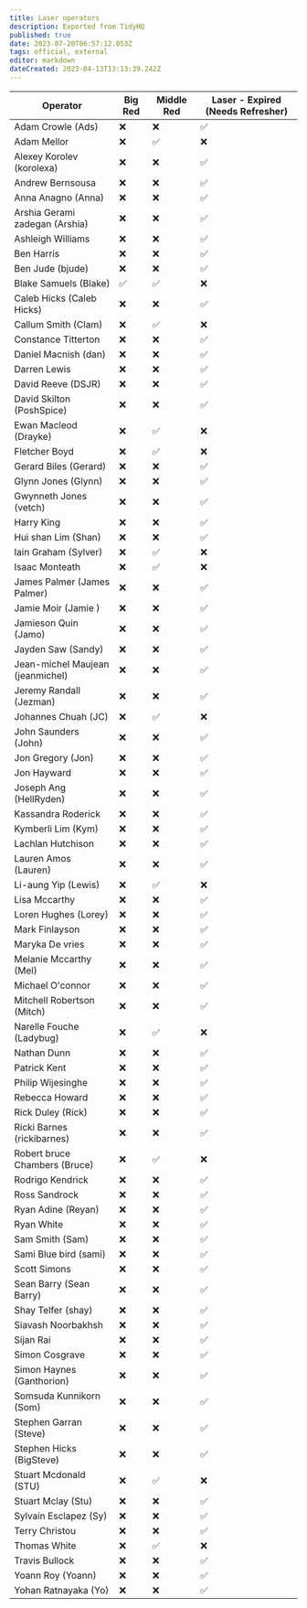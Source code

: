 ```yaml
---
title: Laser operators
description: Exported from TidyHQ
published: true
date: 2023-07-20T06:57:12.053Z
tags: official, external
editor: markdown
dateCreated: 2023-04-13T13:13:39.242Z
---
```


| Operator | Big Red | Middle Red | Laser - Expired (Needs Refresher) |
| --- | --- | --- | --- |
| Adam Crowle (Ads) | ❌ | ❌ | ✅ | 
| Adam Mellor | ❌ | ✅ | ❌ | 
| Alexey Korolev (korolexa) | ❌ | ❌ | ✅ | 
| Andrew Bernsousa | ❌ | ❌ | ✅ | 
| Anna Anagno (Anna) | ❌ | ❌ | ✅ | 
| Arshia Gerami zadegan (Arshia) | ❌ | ❌ | ✅ | 
| Ashleigh Williams | ❌ | ❌ | ✅ | 
| Ben Harris | ❌ | ❌ | ✅ | 
| Ben Jude (bjude) | ❌ | ❌ | ✅ | 
| Blake Samuels (Blake) | ✅ | ✅ | ❌ | 
| Caleb Hicks (Caleb Hicks) | ❌ | ❌ | ✅ | 
| Callum Smith (Clam) | ❌ | ✅ | ❌ | 
| Constance Titterton | ❌ | ❌ | ✅ | 
| Daniel Macnish (dan) | ❌ | ❌ | ✅ | 
| Darren Lewis | ❌ | ❌ | ✅ | 
| David Reeve (DSJR) | ❌ | ❌ | ✅ | 
| David Skilton (PoshSpice) | ❌ | ❌ | ✅ | 
| Ewan Macleod (Drayke) | ❌ | ✅ | ❌ | 
| Fletcher Boyd | ❌ | ✅ | ❌ | 
| Gerard Biles (Gerard) | ❌ | ❌ | ✅ | 
| Glynn Jones (Glynn) | ❌ | ❌ | ✅ | 
| Gwynneth Jones (vetch) | ❌ | ❌ | ✅ | 
| Harry King | ❌ | ❌ | ✅ | 
| Hui shan Lim (Shan) | ❌ | ❌ | ✅ | 
| Iain Graham (Sylver) | ❌ | ✅ | ❌ | 
| Isaac Monteath | ❌ | ✅ | ❌ | 
| James Palmer (James Palmer) | ❌ | ❌ | ✅ | 
| Jamie Moir (Jamie ) | ❌ | ❌ | ✅ | 
| Jamieson Quin (Jamo) | ❌ | ❌ | ✅ | 
| Jayden Saw (Sandy) | ❌ | ❌ | ✅ | 
| Jean-michel Maujean (jeanmichel) | ❌ | ❌ | ✅ | 
| Jeremy Randall (Jezman) | ❌ | ❌ | ✅ | 
| Johannes Chuah (JC) | ❌ | ✅ | ❌ | 
| John Saunders (John) | ❌ | ❌ | ✅ | 
| Jon Gregory (Jon) | ❌ | ❌ | ✅ | 
| Jon Hayward | ❌ | ❌ | ✅ | 
| Joseph Ang (HellRyden) | ❌ | ❌ | ✅ | 
| Kassandra Roderick | ❌ | ❌ | ✅ | 
| Kymberli Lim (Kym) | ❌ | ❌ | ✅ | 
| Lachlan Hutchison | ❌ | ❌ | ✅ | 
| Lauren Amos (Lauren) | ❌ | ❌ | ✅ | 
| Li-aung Yip (Lewis) | ❌ | ✅ | ❌ | 
| Lisa Mccarthy | ❌ | ❌ | ✅ | 
| Loren Hughes (Lorey) | ❌ | ❌ | ✅ | 
| Mark Finlayson | ❌ | ❌ | ✅ | 
| Maryka De vries | ❌ | ❌ | ✅ | 
| Melanie Mccarthy (Mel) | ❌ | ❌ | ✅ | 
| Michael O'connor | ❌ | ❌ | ✅ | 
| Mitchell Robertson (Mitch) | ❌ | ❌ | ✅ | 
| Narelle Fouche (Ladybug) | ❌ | ✅ | ❌ | 
| Nathan Dunn | ❌ | ❌ | ✅ | 
| Patrick Kent | ❌ | ❌ | ✅ | 
| Philip Wijesinghe | ❌ | ❌ | ✅ | 
| Rebecca Howard | ❌ | ❌ | ✅ | 
| Rick Duley (Rick) | ❌ | ❌ | ✅ | 
| Ricki Barnes (rickibarnes) | ❌ | ❌ | ✅ | 
| Robert bruce Chambers (Bruce) | ❌ | ✅ | ❌ | 
| Rodrigo Kendrick | ❌ | ❌ | ✅ | 
| Ross Sandrock | ❌ | ❌ | ✅ | 
| Ryan Adine (Reyan) | ❌ | ❌ | ✅ | 
| Ryan White | ❌ | ❌ | ✅ | 
| Sam Smith (Sam) | ❌ | ❌ | ✅ | 
| Sami Blue bird (sami) | ❌ | ❌ | ✅ | 
| Scott Simons | ❌ | ❌ | ✅ | 
| Sean Barry (Sean Barry) | ❌ | ❌ | ✅ | 
| Shay Telfer (shay) | ❌ | ❌ | ✅ | 
| Siavash Noorbakhsh | ❌ | ❌ | ✅ | 
| Sijan Rai | ❌ | ❌ | ✅ | 
| Simon Cosgrave | ❌ | ❌ | ✅ | 
| Simon Haynes (Ganthorion) | ❌ | ❌ | ✅ | 
| Somsuda Kunnikorn (Som) | ❌ | ❌ | ✅ | 
| Stephen Garran (Steve) | ❌ | ❌ | ✅ | 
| Stephen Hicks (BigSteve) | ❌ | ❌ | ✅ | 
| Stuart Mcdonald (STU) | ❌ | ✅ | ❌ | 
| Stuart Mclay (Stu) | ❌ | ❌ | ✅ | 
| Sylvain Esclapez (Sy) | ❌ | ❌ | ✅ | 
| Terry Christou | ❌ | ❌ | ✅ | 
| Thomas White | ❌ | ✅ | ❌ | 
| Travis Bullock | ❌ | ❌ | ✅ | 
| Yoann Roy (Yoann) | ❌ | ❌ | ✅ | 
| Yohan Ratnayaka (Yo) | ❌ | ❌ | ✅ | 
